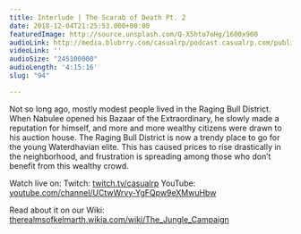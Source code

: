 ```yaml
---
title: Interlude | The Scarab of Death Pt. 2
date: 2018-12-04T21:25:53.000+00:00
featuredImage: http://source.unsplash.com/Q-X5hto7oHg/1600x900
audioLink: http://media.blubrry.com/casualrp/podcast.casualrp.com/public/Bonus%20Ep%20_%20The%20Scarab%20of%20Death%20Pt%202%20_%20Coveres%20Third%20Breath.mp3
videoLink: ''
audioSize: "245100000"
audioLength: '4:15:16'
slug: "94"

---
```

Not so long ago, mostly modest people lived in the Raging Bull District. When Nabulee opened his Bazaar of the Extraordinary, he slowly made a reputation for himself, and more and more wealthy citizens were drawn to his auction house. The Raging Bull District is now a trendy place to go for the young Waterdhavian elite. This has caused prices to rise drastically in the neighborhood, and frustration is spreading among those who don’t benefit from this wealthy crowd.

Watch live on:
Twitch: [twitch.tv/casualrp](https://www.twitch.tv/casualrp)
YouTube: [youtube.com/channel/UCtwWrvy-YgFQpw9eXMwuHbw](https://www.youtube.com/channel/UCtwWrvy-YgFQpw9eXMwuHbw)

Read about it on our Wiki: [therealmsofkelmarth.wikia.com/wiki/The_Jungle_Campaign](http://therealmsofkelmarth.wikia.com/wiki/The_Jungle_Campaign)